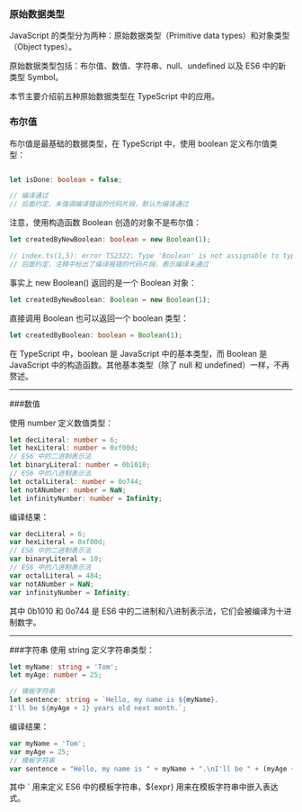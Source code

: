 ### 原始数据类型

JavaScript 的类型分为两种：原始数据类型（Primitive data types）和对象类型（Object types）。

原始数据类型包括：布尔值、数值、字符串、null、undefined 以及 ES6 中的新类型 Symbol。

本节主要介绍前五种原始数据类型在 TypeScript 中的应用。

### 布尔值
布尔值是最基础的数据类型，在 TypeScript 中，使用 boolean 定义布尔值类型：
```typescript

let isDone: boolean = false;

// 编译通过
// 后面约定，未强调编译错误的代码片段，默认为编译通过
```
注意，使用构造函数 Boolean 创造的对象不是布尔值：

```typescript
let createdByNewBoolean: boolean = new Boolean(1);

// index.ts(1,5): error TS2322: Type 'Boolean' is not assignable to type 'boolean'.
// 后面约定，注释中标出了编译报错的代码片段，表示编译未通过
```

事实上 new Boolean() 返回的是一个 Boolean 对象：

```typescript
let createdByNewBoolean: Boolean = new Boolean(1);
```
直接调用 Boolean 也可以返回一个 boolean 类型：

```typescript
let createdByBoolean: boolean = Boolean(1);
```

在 TypeScript 中，boolean 是 JavaScript 中的基本类型，而 Boolean 是 JavaScript 中的构造函数。其他基本类型（除了 null 和 undefined）一样，不再赘述。

---
###数值

使用 number 定义数值类型：

```typescript
let decLiteral: number = 6;
let hexLiteral: number = 0xf00d;
// ES6 中的二进制表示法
let binaryLiteral: number = 0b1010;
// ES6 中的八进制表示法
let octalLiteral: number = 0o744;
let notANumber: number = NaN;
let infinityNumber: number = Infinity;
```

编译结果：

```typescript
var decLiteral = 6;
var hexLiteral = 0xf00d;
// ES6 中的二进制表示法
var binaryLiteral = 10;
// ES6 中的八进制表示法
var octalLiteral = 484;
var notANumber = NaN;
var infinityNumber = Infinity;

```
其中 0b1010 和 0o744 是 ES6 中的二进制和八进制表示法，它们会被编译为十进制数字。

---

###字符串
使用 string 定义字符串类型：
```typescript
let myName: string = 'Tom';
let myAge: number = 25;

// 模板字符串
let sentence: string = `Hello, my name is ${myName}.
I'll be ${myAge + 1} years old next month.`;
```
编译结果：
```typescript
var myName = 'Tom';
var myAge = 25;
// 模板字符串
var sentence = "Hello, my name is " + myName + ".\nI'll be " + (myAge + 1) + " years old next month.";
```
其中 ` 用来定义 ES6 中的模板字符串，${expr} 用来在模板字符串中嵌入表达式。



